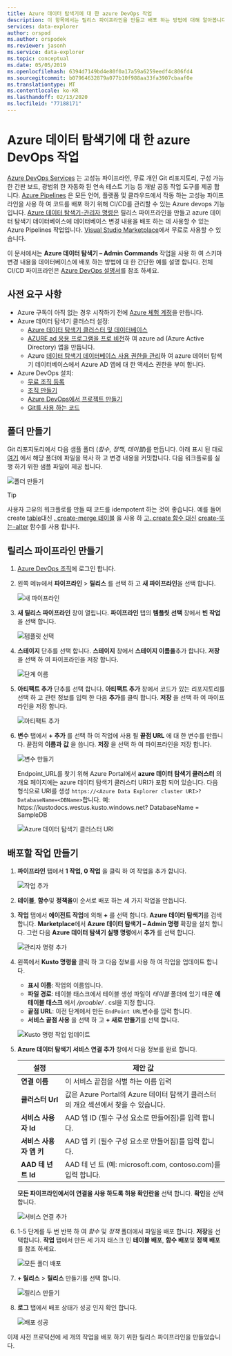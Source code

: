```yaml
---
title: Azure 데이터 탐색기에 대 한 azure DevOps 작업
description: 이 항목에서는 릴리스 파이프라인을 만들고 배포 하는 방법에 대해 알아봅니다.
services: data-explorer
author: orspod
ms.author: orspodek
ms.reviewer: jasonh
ms.service: data-explorer
ms.topic: conceptual
ms.date: 05/05/2019
ms.openlocfilehash: 6394d7149bd4e80f0a17a59a6259eedf4c806fd4
ms.sourcegitcommit: b07964632879a077b10f988aa33fa3907cbaaf0e
ms.translationtype: MT
ms.contentlocale: ko-KR
ms.lasthandoff: 02/13/2020
ms.locfileid: "77188171"
---
```

# <a name="azure-devops-task-for-azure-data-explorer"></a>Azure 데이터 탐색기에 대 한 azure DevOps 작업

[Azure DevOps Services](https://azure.microsoft.com/services/devops/) 는 고성능 파이프라인, 무료 개인 Git 리포지토리, 구성 가능한 간판 보드, 광범위 한 자동화 된 연속 테스트 기능 등 개발 공동 작업 도구를 제공 합니다. [Azure Pipelines](https://azure.microsoft.com/services/devops/pipelines/) 은 모든 언어, 플랫폼 및 클라우드에서 작동 하는 고성능 파이프라인을 사용 하 여 코드를 배포 하기 위해 CI/CD를 관리할 수 있는 Azure devops 기능입니다.
[Azure 데이터 탐색기-관리자 명령은](https://marketplace.visualstudio.com/items?itemName=Azure-Kusto.PublishToADX) 릴리스 파이프라인을 만들고 azure 데이터 탐색기 데이터베이스에 데이터베이스 변경 내용을 배포 하는 데 사용할 수 있는 Azure Pipelines 작업입니다. [Visual Studio Marketplace](https://marketplace.visualstudio.com/)에서 무료로 사용할 수 있습니다.

이 문서에서는 **Azure 데이터 탐색기 – Admin Commands** 작업을 사용 하 여 스키마 변경 내용을 데이터베이스에 배포 하는 방법에 대 한 간단한 예를 설명 합니다. 전체 CI/CD 파이프라인은 [Azure DevOps 설명서](/azure/devops/user-guide/what-is-azure-devops?view=azure-devops#vsts)를 참조 하세요.

## <a name="prerequisites"></a>사전 요구 사항

* Azure 구독이 아직 없는 경우 시작하기 전에 [Azure 체험 계정](https://azure.microsoft.com/free/)을 만듭니다.
* Azure 데이터 탐색기 클러스터 설정:
    * [Azure 데이터 탐색기 클러스터 및 데이터베이스](/azure/data-explorer/create-cluster-database-portal)
    * [AZURE ad 응용 프로그램을 프로 비전](/azure/kusto/management/access-control/how-to-provision-aad-app)하 여 azure ad (Azure Active Directory) 앱을 만듭니다.
    * Azure [데이터 탐색기 데이터베이스 사용 권한을 관리](/azure/data-explorer/manage-database-permissions)하 여 azure 데이터 탐색기 데이터베이스에서 Azure AD 앱에 대 한 액세스 권한을 부여 합니다.
* Azure DevOps 설치:
    * [무료 조직 등록](/azure/devops/user-guide/sign-up-invite-teammates?view=azure-devops)
    * [조직 만들기](/azure/devops/organizations/accounts/create-organization?view=azure-devops)
    * [Azure DevOps에서 프로젝트 만들기](/azure/devops/organizations/projects/create-project?view=azure-devops)
    * [Git를 사용 하는 코드](/azure/devops/user-guide/code-with-git?view=azure-devops)

## <a name="create-folders"></a>폴더 만들기

Git 리포지토리에서 다음 샘플 폴더 (*함수*, *정책*, *테이블*)를 만듭니다. 아래 표시 된 대로 [여기](https://github.com/Azure/azure-kusto-docs-samples/tree/master/DevOps_release_pipeline) 에서 해당 폴더에 파일을 복사 하 고 변경 내용을 커밋합니다. 다음 워크플로를 실행 하기 위한 샘플 파일이 제공 됩니다.

![폴더 만들기](media/devops/create-folders.png)

> [!TIP]
> 사용자 고유의 워크플로를 만들 때 코드를 idempotent 하는 것이 좋습니다. 예를 들어 create [table](/azure/kusto/management/create-table-command)대신 [. create-merge 테이블](/azure/kusto/management/create-table-command#create-merge-table) 을 사용 하 [고. create 함수 대신](/azure/kusto/management/functions#create-function) [create-또는-alter](/azure/kusto/management/functions#create-or-alter-function) 함수를 사용 합니다.

## <a name="create-a-release-pipeline"></a>릴리스 파이프라인 만들기

1. [Azure DevOps 조직](https://dev.azure.com/)에 로그인 합니다.
1. 왼쪽 메뉴에서 **파이프라인** > **릴리스** 를 선택 하 고 **새 파이프라인**을 선택 합니다.

    ![새 파이프라인](media/devops/new-pipeline.png)

1. **새 릴리스 파이프라인** 창이 열립니다. **파이프라인** 탭의 **템플릿 선택** 창에서 **빈 작업**을 선택 합니다.

     ![템플릿 선택](media/devops/select-template.png)

1. **스테이지** 단추를 선택 합니다. **스테이지** 창에서 **스테이지 이름을**추가 합니다. **저장** 을 선택 하 여 파이프라인을 저장 합니다.

    ![단계 이름](media/devops/stage-name.png)

1. **아티팩트 추가** 단추를 선택 합니다. **아티팩트 추가** 창에서 코드가 있는 리포지토리를 선택 하 고 관련 정보를 입력 한 다음 **추가**를 클릭 합니다. **저장** 을 선택 하 여 파이프라인을 저장 합니다.

    ![아티팩트 추가](media/devops/add-artifact.png)

1. **변수** 탭에서 **+ 추가** 를 선택 하 여 작업에 사용 될 **끝점 URL** 에 대 한 변수를 만듭니다. 끝점의 **이름과** **값** 을 씁니다. **저장** 을 선택 하 여 파이프라인을 저장 합니다. 

    ![변수 만들기](media/devops/create-variable.png)

    Endpoint_URL를 찾기 위해 Azure Portal에서 **azure 데이터 탐색기 클러스터** 의 개요 페이지에는 azure 데이터 탐색기 클러스터 URI가 포함 되어 있습니다. 다음 형식으로 URI를 생성 `https://<Azure Data Explorer cluster URI>?DatabaseName=<DBName>`합니다.  예: https:\//kustodocs.westus.kusto.windows.net? DatabaseName = SampleDB

    ![Azure 데이터 탐색기 클러스터 URI](media/devops/adx-cluster-uri.png)

## <a name="create-tasks-to-deploy"></a>배포할 작업 만들기

1. **파이프라인** 탭에서 **1 작업, 0 작업** 을 클릭 하 여 작업을 추가 합니다. 

    ![작업 추가](media/devops/add-task.png)

1. **테이블**, **함수**및 **정책을**이 순서로 배포 하는 세 가지 작업을 만듭니다. 

1. **작업** 탭에서 **에이전트 작업**에 의해 **+** 를 선택 합니다. **Azure 데이터 탐색기**를 검색합니다. **Marketplace**에서 **Azure 데이터 탐색기 – Admin 명령** 확장을 설치 합니다. 그런 다음 **Azure 데이터 탐색기 실행 명령**에서 **추가** 를 선택 합니다.

     ![관리자 명령 추가](media/devops/add-admin-commands.png)

1. 왼쪽에서 **Kusto 명령을** 클릭 하 고 다음 정보를 사용 하 여 작업을 업데이트 합니다.
    * **표시 이름**: 작업의 이름입니다.
    * **파일 경로**: 테이블 태스크에서 테이블 생성 파일이 *테이블* 폴더에 있기 때문 **에 테이블 태스크** 에서 */proable/* . csl을 지정 합니다.
    * **끝점 URL**: 이전 단계에서 만든 `EndPoint URL`변수를 입력 합니다.
    * **서비스 끝점 사용** 을 선택 하 고 **+ 새로 만들기**를 선택 합니다.

    ![Kusto 명령 작업 업데이트](media/devops/kusto-command-task.png)

1. **Azure 데이터 탐색기 서비스 연결 추가** 창에서 다음 정보를 완료 합니다.

    |설정  |제안 값  |
    |---------|---------|
    |**연결 이름**     |    이 서비스 끝점을 식별 하는 이름 입력     |
    |**클러스터 Url**    |    값은 Azure Portal의 Azure 데이터 탐색기 클러스터의 개요 섹션에서 찾을 수 있습니다. | 
    |**서비스 사용자 Id**    |    AAD 앱 ID (필수 구성 요소로 만들어짐)를 입력 합니다.     |
    |**서비스 사용자 앱 키**     |    AAD 앱 키 (필수 구성 요소로 만들어짐)를 입력 합니다.    |
    |**AAD 테 넌 트 Id**    |      AAD 테 넌 트 (예: microsoft.com, contoso.com)를 입력 합니다.    |

    **모든 파이프라인에서이 연결을 사용 하도록 허용 확인란을** 선택 합니다. **확인**을 선택합니다.

    ![서비스 연결 추가](media/devops/add-service-connection.png)

1. 1-5 단계를 두 번 반복 하 여 *함수* 및 *정책* 폴더에서 파일을 배포 합니다. **저장**을 선택합니다. **작업** 탭에서 만든 세 가지 태스크 인 **테이블 배포**, **함수 배포**및 **정책 배포**를 참조 하세요.

    ![모든 폴더 배포](media/devops/deploy-all-folders.png)

1. **+ 릴리스** > **릴리스** 만들기를 선택 합니다.

    ![릴리스 만들기](media/devops/create-release.png)

1. **로그** 탭에서 배포 상태가 성공 인지 확인 합니다.

    ![배포 성공](media/devops/deployment-successful.png)

이제 사전 프로덕션에 세 개의 작업을 배포 하기 위한 릴리스 파이프라인을 만들었습니다.